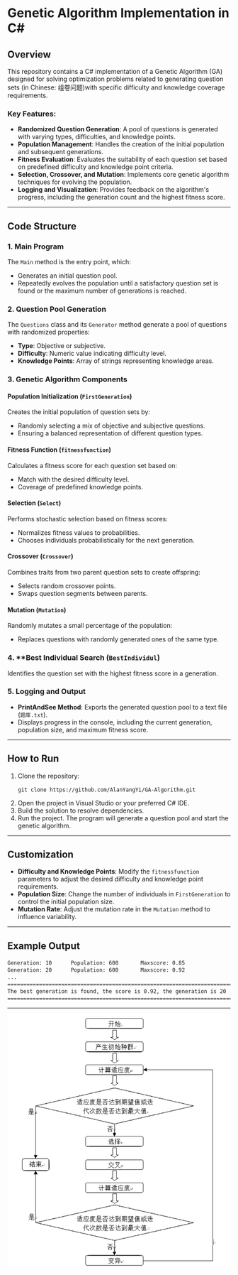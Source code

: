 # Genetic Algorithm Implementation in C#

## Overview
This repository contains a C# implementation of a Genetic Algorithm (GA) designed for solving optimization problems related to generating question sets (in Chinese: 组卷问题)with specific difficulty and knowledge coverage requirements.

### Key Features:
- **Randomized Question Generation**: A pool of questions is generated with varying types, difficulties, and knowledge points.
- **Population Management**: Handles the creation of the initial population and subsequent generations.
- **Fitness Evaluation**: Evaluates the suitability of each question set based on predefined difficulty and knowledge point criteria.
- **Selection, Crossover, and Mutation**: Implements core genetic algorithm techniques for evolving the population.
- **Logging and Visualization**: Provides feedback on the algorithm's progress, including the generation count and the highest fitness score.

---

## Code Structure

### 1. **Main Program**
The `Main` method is the entry point, which:
- Generates an initial question pool.
- Repeatedly evolves the population until a satisfactory question set is found or the maximum number of generations is reached.

### 2. **Question Pool Generation**
The `Questions` class and its `Generator` method generate a pool of questions with randomized properties:
- **Type**: Objective or subjective.
- **Difficulty**: Numeric value indicating difficulty level.
- **Knowledge Points**: Array of strings representing knowledge areas.

### 3. **Genetic Algorithm Components**

#### Population Initialization (`FirstGeneration`)
Creates the initial population of question sets by:
- Randomly selecting a mix of objective and subjective questions.
- Ensuring a balanced representation of different question types.

#### Fitness Function (`fitnessfunction`)
Calculates a fitness score for each question set based on:
- Match with the desired difficulty level.
- Coverage of predefined knowledge points.

#### Selection (`Select`)
Performs stochastic selection based on fitness scores:
- Normalizes fitness values to probabilities.
- Chooses individuals probabilistically for the next generation.

#### Crossover (`Crossover`)
Combines traits from two parent question sets to create offspring:
- Selects random crossover points.
- Swaps question segments between parents.

#### Mutation (`Mutation`)
Randomly mutates a small percentage of the population:
- Replaces questions with randomly generated ones of the same type.

### 4. **Best Individual Search (`BestIndividul`)
Identifies the question set with the highest fitness score in a generation.

### 5. **Logging and Output**
- **PrintAndSee Method**: Exports the generated question pool to a text file (`题库.txt`).
- Displays progress in the console, including the current generation, population size, and maximum fitness score.

---

## How to Run
1. Clone the repository:
   ```
   git clone https://github.com/AlanYangYi/GA-Algorithm.git
   ```
2. Open the project in Visual Studio or your preferred C# IDE.
3. Build the solution to resolve dependencies.
4. Run the project. The program will generate a question pool and start the genetic algorithm.

---

## Customization
- **Difficulty and Knowledge Points**: Modify the `fitnessfunction` parameters to adjust the desired difficulty and knowledge point requirements.
- **Population Size**: Change the number of individuals in `FirstGeneration` to control the initial population size.
- **Mutation Rate**: Adjust the mutation rate in the `Mutation` method to influence variability.

---

## Example Output
```
Generation: 10      Population: 600       Maxscore: 0.85
Generation: 20      Population: 600       Maxscore: 0.92
...
================================================================================
The best generation is found, the score is 0.92, the generation is 20
================================================================================
```

---




![name-of-you-image](https://github.com/AlanYangYi/GA-Algorithm/blob/main/GA.png?raw=true)
